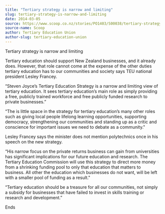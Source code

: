 ```yaml
---
title: "Tertiary strategy is narrow and limiting"
slug: tertiary-strategy-is-narrow-and-limiting
date: 2014-03-05
source: https://www.scoop.co.nz/stories/PO1403/S00038/tertiary-strategy-is-narrow-and-limiting.htm
source-name: Scoop
author: Tertiary Education Union
author-slug: tertiary-education-union
---
```


<p>Tertiary strategy is narrow and limiting</p>

<p>Tertiary
education should support New Zealand businesses, and it
already does. However, that role cannot come at the expense
of the other duties tertiary education has to our
communities and society says TEU national president Lesley
Francey.</p>

<p>“Steven Joyce’s Tertiary Education Strategy
is a narrow and limiting view of tertiary education. It sees
tertiary education’s main role as simply providing a free,
publicly trained workforce and free publicly funded research
to private businesses.”</p>

<p>“The is little space in the
strategy for tertiary education’s many other roles such as
giving local people lifelong learning opportunities,
supporting democracy, strengthening our communities and
standing up as a critic and conscience for important issues
we need to debate as a community."</p>

<p>Lesley Francey says the
minister does not mention polytechnics once in his speech on
the new strategy.</p>

<p>“His narrow focus on the private
returns business can gain from universities has significant
implications for our future education and research. The
Tertiary Education Commission will use this strategy to
direct more money from a shrinking funding pool to only that
education that matters to business. All other the education
which businesses do not want, will be left with a smaller
pool of funding as a result."</p>

<p>“Tertiary education should
be a treasure for all our communities, not simply a subsidy
for businesses that have failed to invest in skills training
or research and
development.”</p>

<p>Ends<p>

<p></p>